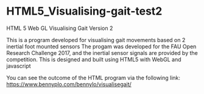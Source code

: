 # HTML5_Visualising-gait-test2
HTML 5 Web GL Visualising Gait Version 2

This is a program developed for visualising gait movements based on 2 inertial foot mounted sensors
The progam was developed for the FAU Open Research Challenge 2017, and the inertial sensor signals are provided by the competition.
This is designed and built using HTML5 with WebGL and javascript

You can see the outcome of the HTML program via the following link:
https://www.bennyplo.com/bennylo/visualisegait/
